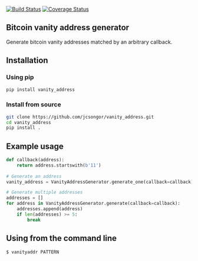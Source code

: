 
[![Build Status](https://travis-ci.org/jcsongor/vanity_address.svg?branch=master)](https://travis-ci.org/jcsongor/vanity_address)
[![Coverage Status](https://coveralls.io/repos/github/jcsongor/vanity_address/badge.svg)](https://coveralls.io/github/jcsongor/vanity_address)

## Bitcoin vanity address generator

Generate bitcoin vanity addresses matched by an arbitrary callback.

## Installation
### Using pip
```bash
pip install vanity_address
```

### Install from source
```bash
git clone https://github.com/jcsongor/vanity_address.git
cd vanity_address
pip install .

```

## Example usage
```python
def callback(address):
    return address.startswith(b'11')
    
# Generate an address
vanity_address = VanityAddressGenerator.generate_one(callback=callback)

# Generate multiple addresses
addresses = []
for address in VanityAddressGenerator.generate(callback=callback):
    addresses.append(address)
    if len(addresses) >= 5:
        break
```

## Using from the command line

```bash
$ vanityaddr PATTERN 

```
